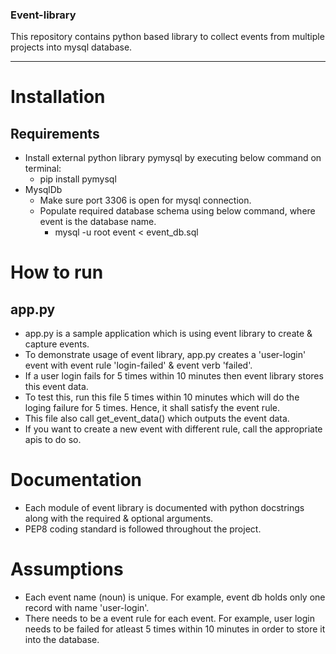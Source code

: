 ### Event-library
This repository contains python based library to collect events from multiple projects into mysql database.

---

# Installation

## Requirements
- Install external python library pymysql by executing below command on terminal:
    - pip install pymysql
- MysqlDb
    - Make sure port 3306 is open for mysql connection.
    - Populate required database schema using below command, where event is the database name.
		- mysql -u root event < event_db.sql

# How to run

## app.py
- app.py is a sample application which is using event library to create & capture events.
- To demonstrate usage of event library, app.py creates a 'user-login' event with event rule 'login-failed' & event verb 'failed'.
- If a user login fails for 5 times within 10 minutes then event library stores this event data.
- To test this, run this file 5 times within 10 minutes which will do the loging failure for 5 times. Hence,
it shall satisfy the event rule.
- This file also call get_event_data() which outputs the event data.
- If you want to create a new event with different rule, call the appropriate apis to do so.

# Documentation
- Each module of event library is documented with python docstrings along with the required & optional arguments.
- PEP8 coding standard is followed throughout the project.

# Assumptions
- Each event name (noun) is unique. For example, event db holds only one record with name 'user-login'.
- There needs to be a event rule for each event. For example, user login needs to be failed for atleast 5 times within 10 minutes in order to store it into the database.
